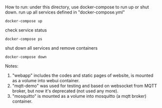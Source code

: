 How to run: under this directory, use docker-compose to run up or shut down.
run up all services defined in "docker-compose.yml"
```
docker-compose up
``` 

check service status
```
docker-compose ps
```

shut down all services and remove containers
```
docker-compose down
```

Notes:
1. "webapp" includes the codes and static pages of website, is mounted as a volume into webui container.
2. "mqtt-demo" was used for testing and based on websocket from MQTT broker, but now it's deprecated (not used any more).
3. "mosquitto" is mounted as a volume into mosquitto (a mqtt broker) container.



